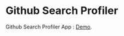 # Github Search Profiler

Github Search Profiler App : [Demo](https://github-profiler-786.netlify.app/).


